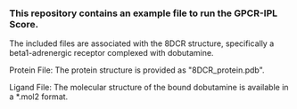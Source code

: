 ### This repository contains an example file to run the GPCR-IPL Score.

The included files are associated with the 8DCR structure, specifically a beta1-adrenergic receptor complexed with dobutamine.

Protein File: The protein structure is provided as "8DCR_protein.pdb".

Ligand File: The molecular structure of the bound dobutamine is available in a *.mol2 format.
